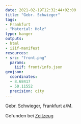 ```yaml
---
date: 2021-02-19T12:32:44+02:00
title: "Gebr. Schwieger"
tags:
- Frankfurt
- "Material: Holz"
type: hanger
outputs:
- html
- iiif-manifest
resources:
- src: "front.png"
  params:
    iiif: front/info.json
geojson:
  coordinates:
  - 8.68417
  - 50.11552
  precision: city
---
```

Gebr. Schwieger, Frankfurt a/M.

<div class="source">Gefunden bei <a href="http://www.zeitzeug.de/">Zeitzeug</a></div>
